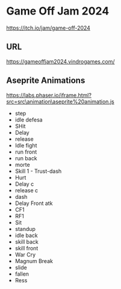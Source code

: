 # Game Off Jam 2024

https://itch.io/jam/game-off-2024

## URL

https://gameoffjam2024.vindrogames.com/

## Aseprite Animations

https://labs.phaser.io/iframe.html?src=src\animation\aseprite%20animation.js

* step
* idle defesa
* SHit
* Delay
* release
* Idle fight
* run front
* run back
* morte
* Skill 1 - Trust-dash
* Hurt
* Delay c
* release c
* dash
* Delay Front atk
* CF1
* RF1
* Sit
* standup
* idle back
* skill back
* skill front
* War Cry
* Magnum Break
* slide
* fallen
* Ress